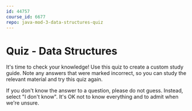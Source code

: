 ```yaml
---
id: 44757
course_id: 6677
repo: java-mod-3-data-structures-quiz
---
```


# Quiz - Data Structures

It's time to check your knowledge! Use this quiz to create a custom study guide.
Note any answers that were marked incorrect, so you can study the relevant
material and try this quiz again.

If you don't know the answer to a question, please do not guess. Instead, select
"I don't know". It's OK not to know everything and to admit when we're unsure.
